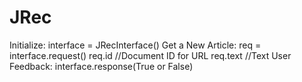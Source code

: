 # JRec

Initialize: interface = JRecInterface()
Get a New Article:  req = interface.request()
                    req.id   //Document ID for URL
                    req.text //Text
User Feedback:      interface.response(True or False)
